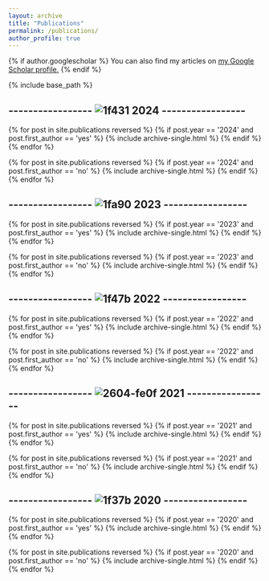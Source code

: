 ```yaml
---
layout: archive
title: "Publications"
permalink: /publications/
author_profile: true
---
```


{% if author.googlescholar %}
  You can also find my articles on <u><a href="{{author.googlescholar}}">my Google Scholar profile</a>.</u>
{% endif %}

{% include base_path %}

## ----------------- ![1f431](http://oneThousand1000.github.io/images/1f431.png) 2024 -----------------

{% for post in site.publications reversed %}
  {% if post.year == '2024' and post.first_author == 'yes' %}
      {% include archive-single.html %}
  {% endif %}
{% endfor %}

{% for post in site.publications reversed %}
  {% if post.year == '2024' and post.first_author == 'no' %}
      {% include archive-single.html %}
  {% endif %}
{% endfor %}



## ----------------- ![1fa90](http://oneThousand1000.github.io/images/1fa90.png) 2023 -----------------

{% for post in site.publications reversed %}
  {% if post.year == '2023' and post.first_author == 'yes' %}
      {% include archive-single.html %}
  {% endif %}
{% endfor %}

{% for post in site.publications reversed %}
  {% if post.year == '2023' and post.first_author == 'no' %}
      {% include archive-single.html %}
  {% endif %}
{% endfor %}



## ----------------- ![1f47b](http://oneThousand1000.github.io/images/1f47b.png) 2022 -----------------

{% for post in site.publications reversed %}
  {% if post.year == '2022' and post.first_author == 'yes' %}
      {% include archive-single.html %}
  {% endif %}
{% endfor %}

{% for post in site.publications reversed %}
  {% if post.year == '2022' and post.first_author == 'no' %}
      {% include archive-single.html %}
  {% endif %}
{% endfor %}





## ----------------- ![2604-fe0f](http://oneThousand1000.github.io/images/2604-fe0f.png) 2021 -----------------

{% for post in site.publications reversed %}
  {% if post.year == '2021' and post.first_author == 'yes' %}
      {% include archive-single.html %}
  {% endif %}
{% endfor %}

{% for post in site.publications reversed %}
  {% if post.year == '2021' and post.first_author == 'no' %}
      {% include archive-single.html %}
  {% endif %}
{% endfor %}







## ----------------- ![1f37b](http://oneThousand1000.github.io/images/1f37b.png) 2020 -----------------

{% for post in site.publications reversed %}
  {% if post.year == '2020' and post.first_author == 'yes' %}
      {% include archive-single.html %}
  {% endif %}
{% endfor %}

{% for post in site.publications reversed %}
  {% if post.year == '2020' and post.first_author == 'no' %}
      {% include archive-single.html %}
  {% endif %}
{% endfor %}

